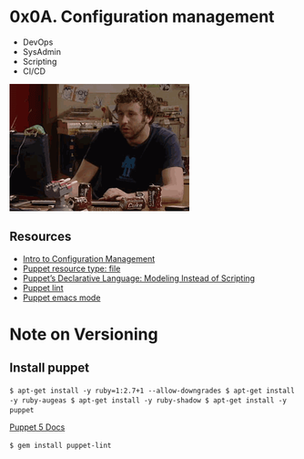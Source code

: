 # 0x0A. Configuration management
- DevOps
- SysAdmin
- Scripting
- CI/CD

<img src="img.gif" alt="">

## Resources

- [Intro to Configuration Management](https://www.digitalocean.com/community/tutorials/an-introduction-to-configuration-management)
- [Puppet resource type: file](https://www.puppet.com/docs/puppet/5.5/types/file.html)
- [Puppet’s Declarative Language: Modeling Instead of Scripting](https://www.puppet.com/blog)
- [Puppet lint](http://puppet-lint.com/)
- [Puppet emacs mode](https://github.com/voxpupuli/puppet-mode)

# Note on Versioning
## Install puppet

`$ apt-get install -y ruby=1:2.7+1 --allow-downgrades
$ apt-get install -y ruby-augeas
$ apt-get install -y ruby-shadow
$ apt-get install -y puppet`

[Puppet 5 Docs](https://www.puppet.com/docs/puppet/5.5/puppet_index.html)

`$ gem install puppet-lint`

